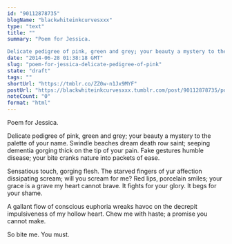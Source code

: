 ```yaml
---
id: "90112878735"
blogName: "blackwhiteinkcurvesxxx"
type: "text"
title: ""
summary: "Poem for Jessica. 

Delicate pedigree of pink, green and grey; your beauty a mystery to the palette of your name. Swindle..."
date: "2014-06-28 01:38:18 GMT"
slug: "poem-for-jessica-delicate-pedigree-of-pink"
state: "draft"
tags: ""
shortUrl: "https://tmblr.co/ZZ0w-n1Jx9MYF"
postUrl: "https://blackwhiteinkcurvesxxx.tumblr.com/post/90112878735/poem-for-jessica-delicate-pedigree-of-pink"
noteCount: "0"
format: "html"
---
```


Poem for Jessica. 

Delicate pedigree of pink, green and grey; your beauty a mystery to the palette of your name. Swindle beaches dream death row saint; seeping dementia gorging thick on the tip of your pain. Fake gestures humble disease; your bite cranks nature into packets of ease. 

Sensatious touch, gorging flesh. The starved fingers of yur affection dissipating scream; will you scream for me? Red lips, porcelain smiles; your grace is a grave my heart cannot brave. It fights for your glory. It begs for your shame. 

A gallant flow of conscious euphoria wreaks havoc on the decrepit impulsiveness of my hollow heart. Chew me with haste; a promise you cannot make.

So bite me. You must.